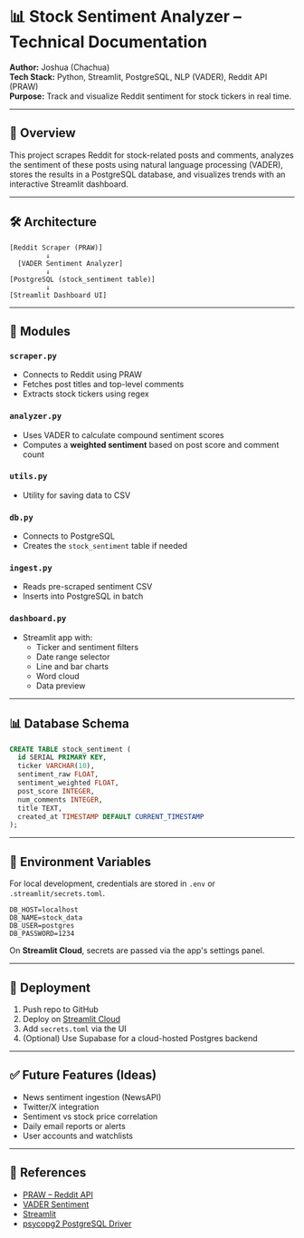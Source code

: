 
# 📊 Stock Sentiment Analyzer – Technical Documentation

**Author:** Joshua (Chachua)  
**Tech Stack:** Python, Streamlit, PostgreSQL, NLP (VADER), Reddit API (PRAW)  
**Purpose:** Track and visualize Reddit sentiment for stock tickers in real time.

---

## 🧠 Overview

This project scrapes Reddit for stock-related posts and comments, analyzes the sentiment of these posts using natural language processing (VADER), stores the results in a PostgreSQL database, and visualizes trends with an interactive Streamlit dashboard.

---

## 🛠️ Architecture

```text
[Reddit Scraper (PRAW)]
         ↓
  [VADER Sentiment Analyzer]
         ↓
[PostgreSQL (stock_sentiment table)]
         ↓
[Streamlit Dashboard UI]
```

---

## 📂 Modules

### `scraper.py`
- Connects to Reddit using PRAW
- Fetches post titles and top-level comments
- Extracts stock tickers using regex

### `analyzer.py`
- Uses VADER to calculate compound sentiment scores
- Computes a **weighted sentiment** based on post score and comment count

### `utils.py`
- Utility for saving data to CSV

### `db.py`
- Connects to PostgreSQL
- Creates the `stock_sentiment` table if needed

### `ingest.py`
- Reads pre-scraped sentiment CSV
- Inserts into PostgreSQL in batch

### `dashboard.py`
- Streamlit app with:
  - Ticker and sentiment filters
  - Date range selector
  - Line and bar charts
  - Word cloud
  - Data preview

---

## 📊 Database Schema

```sql
CREATE TABLE stock_sentiment (
  id SERIAL PRIMARY KEY,
  ticker VARCHAR(10),
  sentiment_raw FLOAT,
  sentiment_weighted FLOAT,
  post_score INTEGER,
  num_comments INTEGER,
  title TEXT,
  created_at TIMESTAMP DEFAULT CURRENT_TIMESTAMP
);
```

---

## 🔐 Environment Variables

For local development, credentials are stored in `.env` or `.streamlit/secrets.toml`.

```env
DB_HOST=localhost
DB_NAME=stock_data
DB_USER=postgres
DB_PASSWORD=1234
```

On **Streamlit Cloud**, secrets are passed via the app's settings panel.

---

## 🚀 Deployment

1. Push repo to GitHub
2. Deploy on [Streamlit Cloud](https://streamlit.io/cloud)
3. Add `secrets.toml` via the UI
4. (Optional) Use Supabase for a cloud-hosted Postgres backend

---

## ✅ Future Features (Ideas)
- News sentiment ingestion (NewsAPI)
- Twitter/X integration
- Sentiment vs stock price correlation
- Daily email reports or alerts
- User accounts and watchlists

---

## 📎 References
- [PRAW – Reddit API](https://praw.readthedocs.io/)
- [VADER Sentiment](https://github.com/cjhutto/vaderSentiment)
- [Streamlit](https://docs.streamlit.io/)
- [psycopg2 PostgreSQL Driver](https://www.psycopg.org/)
